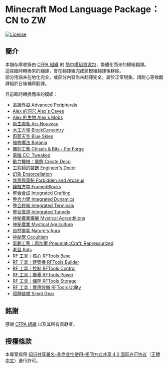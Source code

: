 # Minecraft Mod Language Package：CN to ZW

[![License][license_badge]][license]

## **簡介**

本儲存庫收錄由 [CFPA 組織][cfpa] 的 [簡中模組資源包][MMLP]，繁體化而來的模組翻譯。<br>
這些臨時轉換來的翻譯，會在翻譯組完成該模組翻譯後移除。<br>
部分用語未在地化完全，或部分內容尚未翻譯完全，屬於正常現象。請耐心等候翻譯組於日後補齊翻譯。<br>

目前臨時轉換而來的模組：<br>

* [高級外設 Advanced Peripherals][advancedperipherals]
* [Alex 的洞穴 Alex's Caves][alexscaves]
* [Alex 的生物 Alex's Mobs][alexsmobs]
* [新生魔藝 Ars Nouveau][ars_nouveau]
* [木工方塊 BlockCarpentry][blockcarpentry]
* [蔚藍天空 Blue Skies][blueskies]
* [植物魔法 Botania][botania]
* [雕刻工藝 Chisels & Bits - For Forge][chiselsandbits]
* [電腦 CC: Tweaked][computercraft]
* [動力機械：裝飾 Create Deco][createdeco]
* [工程師的裝飾 Engineer's Decor][engineersdecor]
* [幻象 Ensorcellation][ensorcellation]
* [禁忌與奧秘 Forbidden and Arcanus][forbidden_arcanus]
* [鑲框方塊 FramedBlocks][framedblocks]
* [整合合成 Integrated Crafting][integratedcrafting]
* [整合力學 Integrated Dynamics][integrateddynamics]
* [整合終端 Integrated Terminals][integratedterminals]
* [整合管道 Integrated Tunnels][integratedtunnels]
* [神秘農業擴展 Mystical Agradditions][mysticalagradditions]
* [神秘農業 Mystical Agriculture][mysticalagriculture]
* [自然靈氣 Nature's Aura][naturesaura]
* [神祕學 Occultism][occultism]
* [氣動工藝：再加壓 PneumaticCraft: Repressurized][pneumaticcraft]
* [老鼠 Rats][rats]
* [RF 工具｜核心 RFTools Base][rftoolsbase]
* [RF 工具｜建築機 RFTools Builder][rftoolsbuilder]
* [RF 工具｜控制 RFTools Control][rftoolscontrol]
* [RF 工具｜能量 RFTools Power][rftoolspower]
* [RF 工具｜儲存 RFTools Storage][rftoolsstorage]
* [RF 工具｜實用設備 RFTools Utility][rftoolsutility]
* [寂靜裝備 Silent Gear][silentgear]

## **銘謝**

感謝 [CFPA 組織][cfpa] 以及其所有貢獻者。

## **授權條款**

本專案採用 [知识共享署名-非商业性使用-相同方式共享 4.0 国际许可协议][license]（[正體中文]）進行許可。

<!-- Badges -->
[license_badge]: https://img.shields.io/badge/License-CC%20BY--NC--SA%204.0-orange?style=for-the-badge

<!-- Links -->
[cfpa]: https://github.com/CFPAOrg
[mmlp]: https://github.com/CFPAOrg/Minecraft-Mod-Language-Package
[advancedperipherals]: https://www.curseforge.com/minecraft/mc-mods/advanced-peripherals
[alexscaves]: https://www.curseforge.com/minecraft/mc-mods/alexs-caves
[alexsmobs]: https://www.curseforge.com/minecraft/mc-mods/alexs-mobs
[ars_nouveau]: https://www.curseforge.com/minecraft/mc-mods/ars-nouveau
[blockcarpentry]: https://www.curseforge.com/minecraft/mc-mods/blockcarpentry
[blueskies]: https://www.curseforge.com/minecraft/mc-mods/blue-skies
[botania]: https://www.curseforge.com/minecraft/mc-mods/botania
[chiselsandbits]: https://www.curseforge.com/minecraft/mc-mods/chisels-bits
[computercraft]: https://www.curseforge.com/minecraft/mc-mods/cc-tweaked
[createdeco]: https://www.curseforge.com/minecraft/mc-mods/create-deco
[engineersdecor]: https://www.curseforge.com/minecraft/mc-mods/engineers-decor
[ensorcellation]: https://www.curseforge.com/minecraft/mc-mods/ensorcellation
[forbidden_arcanus]: https://www.curseforge.com/minecraft/mc-mods/forbidden-arcanus
[framedblocks]: https://www.curseforge.com/minecraft/mc-mods/framedblocks
[integratedcrafting]: https://www.curseforge.com/minecraft/mc-mods/integrated-crafting
[integrateddynamics]: https://www.curseforge.com/minecraft/mc-mods/integrated-dynamics
[integratedterminals]: https://www.curseforge.com/minecraft/mc-mods/integrated-terminals
[integratedtunnels]: https://www.curseforge.com/minecraft/mc-mods/integrated-tunnels
[mysticalagradditions]: https://www.curseforge.com/minecraft/mc-mods/mystical-agradditions
[mysticalagriculture]: https://www.curseforge.com/minecraft/mc-mods/mystical-agriculture
[naturesaura]: https://www.curseforge.com/minecraft/mc-mods/natures-aura
[occultism]: https://www.curseforge.com/minecraft/mc-mods/occultism
[pneumaticcraft]: https://www.curseforge.com/minecraft/mc-mods/pneumaticcraft-repressurized
[rats]: https://www.curseforge.com/minecraft/mc-mods/rats
[rftoolsbase]: https://www.curseforge.com/minecraft/mc-mods/rftools-base
[rftoolsbuilder]: https://www.curseforge.com/minecraft/mc-mods/rftools-builder
[rftoolscontrol]: https://www.curseforge.com/minecraft/mc-mods/rftools-control
[rftoolspower]: https://www.curseforge.com/minecraft/mc-mods/rftools-power
[rftoolsstorage]: https://www.curseforge.com/minecraft/mc-mods/rftools-storage
[rftoolsutility]: https://www.curseforge.com/minecraft/mc-mods/rftools-utility
[silentgear]: https://www.curseforge.com/minecraft/mc-mods/silent-gear
[license]: LICENSE
[正體中文]: https://creativecommons.org/licenses/by-nc-sa/4.0/deed.zh_TW
